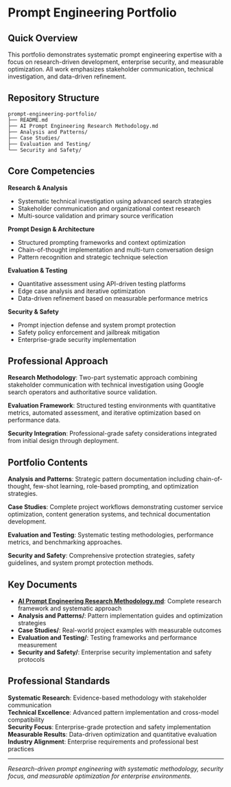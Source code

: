 # Prompt Engineering Portfolio

## Quick Overview

This portfolio demonstrates systematic prompt engineering expertise with a focus on research-driven development, enterprise security, and measurable optimization. All work emphasizes stakeholder communication, technical investigation, and data-driven refinement.

## Repository Structure

```
prompt-engineering-portfolio/
├── README.md
├── AI Prompt Engineering Research Methodology.md
├── Analysis and Patterns/
├── Case Studies/
├── Evaluation and Testing/
└── Security and Safety/
```

## Core Competencies

**Research & Analysis**
- Systematic technical investigation using advanced search strategies
- Stakeholder communication and organizational context research
- Multi-source validation and primary source verification

**Prompt Design & Architecture**
- Structured prompting frameworks and context optimization
- Chain-of-thought implementation and multi-turn conversation design
- Pattern recognition and strategic technique selection

**Evaluation & Testing**
- Quantitative assessment using API-driven testing platforms
- Edge case analysis and iterative optimization
- Data-driven refinement based on measurable performance metrics

**Security & Safety**
- Prompt injection defense and system prompt protection
- Safety policy enforcement and jailbreak mitigation
- Enterprise-grade security implementation

## Professional Approach

**Research Methodology**: Two-part systematic approach combining stakeholder communication with technical investigation using Google search operators and authoritative source validation.

**Evaluation Framework**: Structured testing environments with quantitative metrics, automated assessment, and iterative optimization based on performance data.

**Security Integration**: Professional-grade safety considerations integrated from initial design through deployment.

## Portfolio Contents

**Analysis and Patterns**: Strategic pattern documentation including chain-of-thought, few-shot learning, role-based prompting, and optimization strategies.

**Case Studies**: Complete project workflows demonstrating customer service optimization, content generation systems, and technical documentation development.

**Evaluation and Testing**: Systematic testing methodologies, performance metrics, and benchmarking approaches.

**Security and Safety**: Comprehensive protection strategies, safety guidelines, and system prompt protection methods.

## Key Documents

- **[AI Prompt Engineering Research Methodology.md](./ResearchMethodology.md)**: Complete research framework and systematic approach
- **Analysis and Patterns/**: Pattern implementation guides and optimization strategies
- **Case Studies/**: Real-world project examples with measurable outcomes
- **Evaluation and Testing/**: Testing frameworks and performance measurement
- **Security and Safety/**: Enterprise security implementation and safety protocols

## Professional Standards

**Systematic Research**: Evidence-based methodology with stakeholder communication  
**Technical Excellence**: Advanced pattern implementation and cross-model compatibility  
**Security Focus**: Enterprise-grade protection and safety implementation  
**Measurable Results**: Data-driven optimization and quantitative evaluation  
**Industry Alignment**: Enterprise requirements and professional best practices  

---

*Research-driven prompt engineering with systematic methodology, security focus, and measurable optimization for enterprise environments.*
